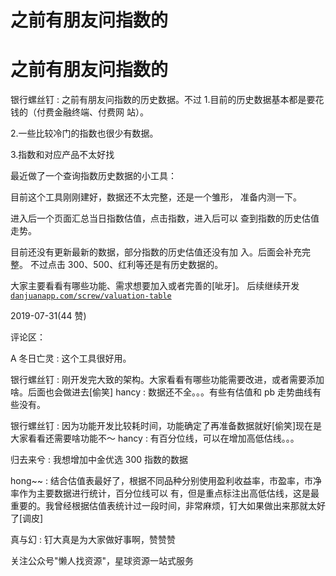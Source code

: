 # 之前有朋友问指数的

# 之前有朋友问指数的

银行螺丝钉 : 之前有朋友问指数的历史数据。不过 1.目前的历史数据基本都是要花钱的（付费金融终端、付费网 站）。

2.一些比较冷门的指数也很少有数据。

3.指数和对应产品不太好找

最近做了一个查询指数历史数据的小工具：

目前这个工具刚刚建好，数据还不太完整，还是一个雏形， 准备内测一下。

进入后一个页面汇总当日指数估值，点击指数，进入后可以 查到指数的历史估值走势。

目前还没有更新最新的数据，部分指数的历史估值还没有加 入。后面会补充完整。 不过点击 300、500、红利等还是有历史数据的。

大家主要看看有哪些功能、需求想要加入或者完善的[呲牙]。 后续继续开发[`danjuanapp.com/screw/valuation-table`](https://danjuanapp.com/screw/valuation-table)

2019-07-31(44 赞)

评论区：

A 冬日亡灵 : 这个工具很好用。

银行螺丝钉 : 刚开发完大致的架构。大家看看有哪些功能需要改进，或者需要添加啥。后面也会做进去[偷笑] hancy : 数据还不全。。。有些有估值和 pb 走势曲线有些没有。

银行螺丝钉 : 因为功能开发比较耗时间，功能确定了再准备数据就好[偷笑]现在是大家看看还需要啥功能不～ hancy : 有百分位线，可以在增加高低估线。。。

归去来兮 : 我想增加中金优选 300 指数的数据

hong~~ : 结合估值表最好了，根据不同品种分别使用盈利收益率，市盈率，市净率作为主要数据进行统计，百分位线可以 有，但是重点标注出高低估线，这是最重要的。我曾经根据估值表统计过一段时间，非常麻烦，钉大如果做出来那就太好 了[调皮]

真与幻 : 钉大真是为大家做好事啊，赞赞赞

关注公众号"懒人找资源"，星球资源一站式服务